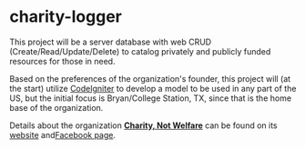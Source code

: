 charity-logger
==============

This project will be a server database with web CRUD (Create/Read/Update/Delete) to catalog privately and publicly funded resources for those in need.

Based on the preferences of the organization's founder, this project will (at the start) utilize [CodeIgniter](http://codeigniter.com) to develop a model to be used in any part of the US, but the initial focus is Bryan/College Station, TX, since that is the home base of the organization.

Details about the organization [**Charity, Not Welfare**](http://charitynotwelfare.com) can be found on its [website](http://charitynotwelfare.com) and[Facebook page](http://www.facebook.com/pages/Charity-not-Welfare/549195191761998).